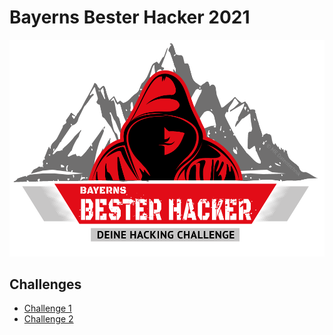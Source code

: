 # Bayerns Bester Hacker 2021

![Bayerns Bester Hacker 2021](2021/images/BBH_Logo_2021.png)

## Challenges
* [Challenge 1](/2021/Challenge1/)
* [Challenge 2](/2021/Challenge2/)
